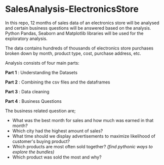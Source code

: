 # SalesAnalysis-ElectronicsStore

In this repo, 12 months of sales data of an electronics store will be analysed and certain business questions will be answered based on the analysis.
Python Pandas, Seaborn and Matplotlib libraries will be used for the exploratory analysis.

The data contains hundreds of thousands of electronics store purchases broken down by month, product type, cost, purchase address, etc.

Analysis consists of four main parts:

**Part 1** : Understanding the Datasets

**Part 2** : Combining the csv files and the dataframes

**Part 3** : Data cleaning

**Part 4** : Business Questions


The business related question are;

* What was the best month for sales and how much was earned in that month?
* Which city had the highest amount of sales?
* What time should we display advertisements to maximize likelihood of customer's buying product?
* Which products are most often sold together? *(find pythonic ways to explore the bundles)*
* Which product was sold the most and why?

